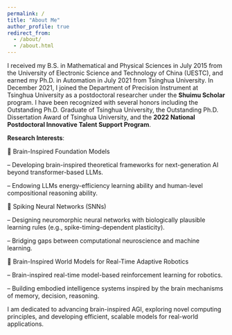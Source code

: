```yaml
---
permalink: /
title: "About Me"
author_profile: true
redirect_from: 
  - /about/
  - /about.html
---
```


I received my B.S. in Mathematical and Physical Sciences in July 2015 from the University of Electronic Science and Technology of China (UESTC), and earned my Ph.D. in Automation in July 2021 from Tsinghua University. In December 2021, I joined the Department of Precision Instrument at Tsinghua University as a postdoctoral researcher under the **Shuimu Scholar** program. I have been recognized with several honors including the Outstanding Ph.D. Graduate of Tsinghua University, the Outstanding Ph.D. Dissertation Award of Tsinghua University, and the **2022 National Postdoctoral Innovative Talent Support Program**.


**Research Interests**:

🔹 Brain-Inspired Foundation Models 

– Developing brain-inspired theoretical frameworks for next-generation AI beyond transformer-based LLMs.

– Endowing LLMs energy-efficiency learning ability and human-level compositional reasoning ability.

🔹 Spiking Neural Networks (SNNs) 

– Designing neuromorphic neural networks with biologically plausible learning rules (e.g., spike-timing-dependent plasticity).

– Bridging gaps between computational neuroscience and machine learning.

🔹 Brain-Inspired World Models for Real-Time Adaptive Robotics 

– Brain-inspired real-time model-based reinforcement learning for robotics.

– Building embodied intelligence systems inspired by the brain mechanisms of memory, decision, reasoning.

I am dedicated to advancing brain-inspired AGI, exploring novel computing principles, and developing efficient, scalable models for real-world applications.
